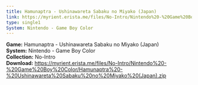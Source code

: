 ```yaml
---
title: Hamunaptra - Ushinawareta Sabaku no Miyako (Japan)
link: https://myrient.erista.me/files/No-Intro/Nintendo%20-%20Game%20Boy%20Color/Hamunaptra%20-%20Ushinawareta%20Sabaku%20no%20Miyako%20(Japan).zip
type: single1
System: Nintendo - Game Boy Color
---
```

<b>Game:</b> Hamunaptra - Ushinawareta Sabaku no Miyako (Japan)<br>
<b>System:</b> Nintendo - Game Boy Color<br>
<b>Collection:</b> No-Intro<br>
<b>Download:</b> https://myrient.erista.me/files/No-Intro/Nintendo%20-%20Game%20Boy%20Color/Hamunaptra%20-%20Ushinawareta%20Sabaku%20no%20Miyako%20(Japan).zip